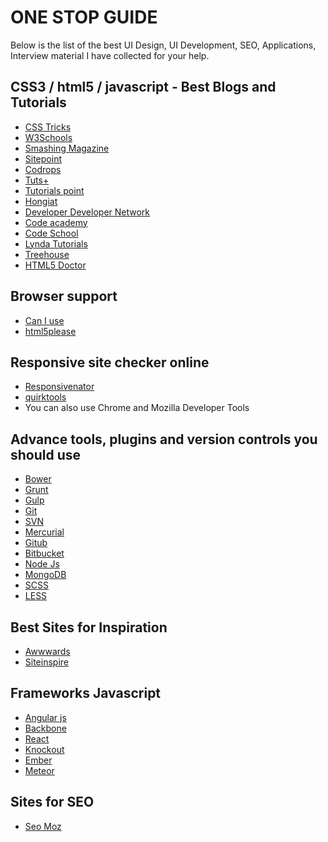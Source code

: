 
<h1> ONE STOP GUIDE </h1>

Below is the list of the best UI Design, UI Development, SEO, Applications, Interview material I have collected for your help.


 <h2> CSS3 / html5 / javascript - Best Blogs and Tutorials </h2>
  <ul>
   <li><a href="https://css-tricks.com/">CSS Tricks</a></li> 
   <li><a href="www.w3schools.com/css/">W3Schools</a></li>
   <li><a href="https://www.smashingmagazine.com/tag/css/"> Smashing Magazine</a></li> 
   <li><a href="https://www.sitepoint.com/">Sitepoint</a></li> 
   <li><a href="http://tympanus.net/codrops/">Codrops</a></li> 
   <li><a href="http://tutsplus.com/tutorials">Tuts+</a></li> 
   <li><a href="http://www.tutorialspoint.com/">Tutorials point</a></li> 
   <li><a href="http://www.hongkiat.com/blog/">Hongiat </a></li> 
   <li><a href="https://developer.mozilla.org"> Developer Developer Network</a></li>
   <li><a href="https://www.codecademy.com/"> Code academy</a></li>
   <li><a href="https://www.codeschool.com/"> Code School</a></li>
   <li><a href="https://www.lynda.com/"> Lynda Tutorials</a></li>
   <li><a href="https://teamtreehouse.com/"> Treehouse</a></li>
   <li><a href="http://html5doctor.com/"> HTML5 Doctor</a></li>     
   </ul>
    
   <h2>Browser support </h2>
   <ul>
   <li><a href="http://caniuse.com/">Can I use</a></li>
   <li><a href="http://html5please.com/">html5please</a></li>   
   </ul> 
    
   <h2>Responsive site checker online  </h2>
   <ul>
   <li><a href="https://www.responsinator.com/">Responsivenator</a></li>
   <li><a href="http://quirktools.com/screenfly/"> quirktools </a> </li>
   <li> You can also use Chrome and Mozilla Developer Tools </li>
   </ul>
   
   <h2> Advance tools, plugins and version controls you should use  </h2>
   <ul>
   <li> <a href="https://bower.io/">Bower </a></li>
   <li><a href="http://gruntjs.com/">Grunt</a> </li>
   <li><a href="http://gulpjs.com/">Gulp </a></li>
   <li><a href="https://git-scm.com/">Git </a></li>
   <li><a href="https://subversion.apache.org/">SVN</a></li>
   <li><a href="https://www.mercurial-scm.org/">Mercurial</a></li>
   <li><a href="https://github.com/">Gitub</a></li>
   <li><a href="https://bitbucket.org/">Bitbucket</a></li>
   <li> <a href="https://nodejs.org/en/">Node Js </a></li>
   <li> <a href="https://www.mongodb.com/">MongoDB </a></li>
   <li> <a href="http://sass-lang.com/">SCSS </a></li>
   <li> <a href="http://lesscss.org/">LESS </a></li>

   </ul>
   <h2> Best Sites for Inspiration </h2>
   <ul>
   <li> <a href="http://www.awwwards.com/">Awwwards  </a></li>
   <li> <a href="https://www.siteinspire.com/"> Siteinspire  </a></li>
   </ul>
   
   <h2> Frameworks Javascript </h2>
  <ul>
   <li><a href="https://angularjs.org/"> Angular js </a></li>
   <li><a href="http://backbonejs.org/">Backbone </a></li>
   <li><a href="https://facebook.github.io/react/">React </a></li>
   <li><a href="http://knockoutjs.com/">Knockout  </a></li>
   <li><a href="http://emberjs.com/">Ember </a></li>
   <li><a href="https://www.meteor.com/">Meteor </a> </li>
 
 </ul>

 <h2>Sites for SEO </h2>
 <ul>
  <li> <a href="https://moz.com/"> Seo Moz</a></li>
 </ul>
